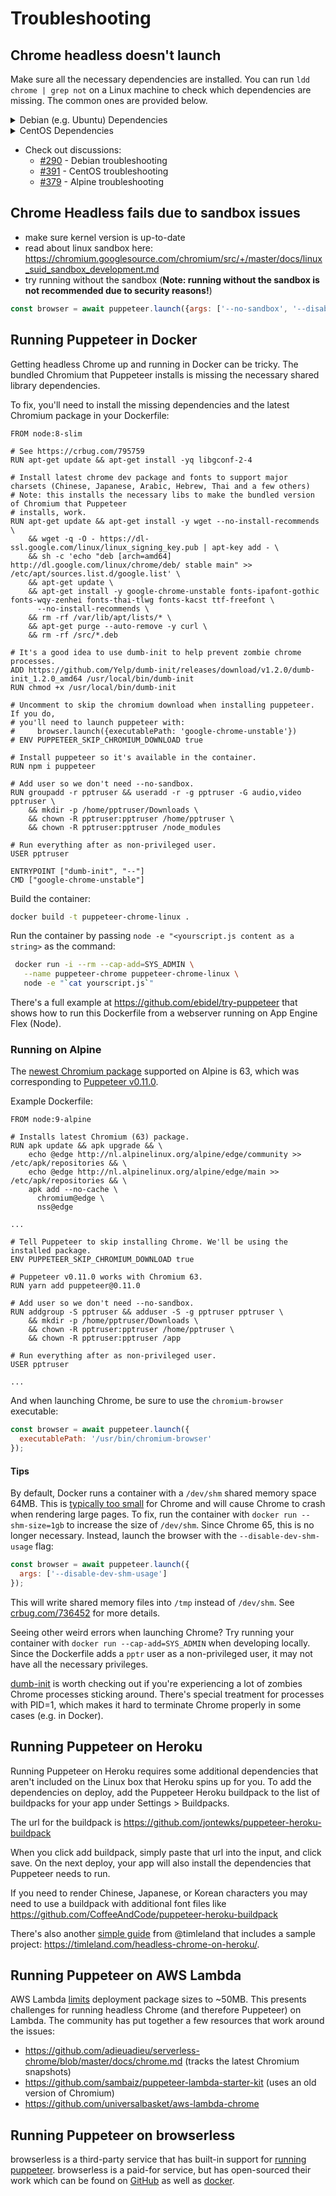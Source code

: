# Troubleshooting

## Chrome headless doesn't launch

Make sure all the necessary dependencies are installed. You can run `ldd chrome | grep not` on a Linux
machine to check which dependencies are missing. The common ones are provided below.

<details>
<summary>Debian (e.g. Ubuntu) Dependencies</summary>

```
gconf-service
libasound2
libatk1.0-0
libc6
libcairo2
libcups2
libdbus-1-3
libexpat1
libfontconfig1
libgcc1
libgconf-2-4
libgdk-pixbuf2.0-0
libglib2.0-0
libgtk-3-0
libnspr4
libpango-1.0-0
libpangocairo-1.0-0
libstdc++6
libx11-6
libx11-xcb1
libxcb1
libxcomposite1
libxcursor1
libxdamage1
libxext6
libxfixes3
libxi6
libxrandr2
libxrender1
libxss1
libxtst6
ca-certificates
fonts-liberation
libappindicator1
libnss3
lsb-release
xdg-utils
wget
```
</details>

<details>
<summary>CentOS Dependencies</summary>

```
pango.x86_64
libXcomposite.x86_64
libXcursor.x86_64
libXdamage.x86_64
libXext.x86_64
libXi.x86_64
libXtst.x86_64
cups-libs.x86_64
libXScrnSaver.x86_64
libXrandr.x86_64
GConf2.x86_64
alsa-lib.x86_64
atk.x86_64
gtk3.x86_64
ipa-gothic-fonts
xorg-x11-fonts-100dpi
xorg-x11-fonts-75dpi
xorg-x11-utils
xorg-x11-fonts-cyrillic
xorg-x11-fonts-Type1
xorg-x11-fonts-misc
```
</details>

- Check out discussions:
  - [#290](https://github.com/GoogleChrome/puppeteer/issues/290) - Debian troubleshooting
  - [#391](https://github.com/GoogleChrome/puppeteer/issues/391) - CentOS troubleshooting
  - [#379](https://github.com/GoogleChrome/puppeteer/issues/379) - Alpine troubleshooting

## Chrome Headless fails due to sandbox issues

- make sure kernel version is up-to-date
- read about linux sandbox here: https://chromium.googlesource.com/chromium/src/+/master/docs/linux_suid_sandbox_development.md
- try running without the sandbox (**Note: running without the sandbox is not recommended due to security reasons!**)
```js
const browser = await puppeteer.launch({args: ['--no-sandbox', '--disable-setuid-sandbox']});
```

## Running Puppeteer in Docker

Getting headless Chrome up and running in Docker can be tricky.
The bundled Chromium that Puppeteer installs is missing the necessary
shared library dependencies.

To fix, you'll need to install the missing dependencies and the
latest Chromium package in your Dockerfile:

```
FROM node:8-slim

# See https://crbug.com/795759
RUN apt-get update && apt-get install -yq libgconf-2-4

# Install latest chrome dev package and fonts to support major charsets (Chinese, Japanese, Arabic, Hebrew, Thai and a few others)
# Note: this installs the necessary libs to make the bundled version of Chromium that Puppeteer
# installs, work.
RUN apt-get update && apt-get install -y wget --no-install-recommends \
    && wget -q -O - https://dl-ssl.google.com/linux/linux_signing_key.pub | apt-key add - \
    && sh -c 'echo "deb [arch=amd64] http://dl.google.com/linux/chrome/deb/ stable main" >> /etc/apt/sources.list.d/google.list' \
    && apt-get update \
    && apt-get install -y google-chrome-unstable fonts-ipafont-gothic fonts-wqy-zenhei fonts-thai-tlwg fonts-kacst ttf-freefont \
      --no-install-recommends \
    && rm -rf /var/lib/apt/lists/* \
    && apt-get purge --auto-remove -y curl \
    && rm -rf /src/*.deb

# It's a good idea to use dumb-init to help prevent zombie chrome processes.
ADD https://github.com/Yelp/dumb-init/releases/download/v1.2.0/dumb-init_1.2.0_amd64 /usr/local/bin/dumb-init
RUN chmod +x /usr/local/bin/dumb-init

# Uncomment to skip the chromium download when installing puppeteer. If you do,
# you'll need to launch puppeteer with:
#     browser.launch({executablePath: 'google-chrome-unstable'})
# ENV PUPPETEER_SKIP_CHROMIUM_DOWNLOAD true

# Install puppeteer so it's available in the container.
RUN npm i puppeteer

# Add user so we don't need --no-sandbox.
RUN groupadd -r pptruser && useradd -r -g pptruser -G audio,video pptruser \
    && mkdir -p /home/pptruser/Downloads \
    && chown -R pptruser:pptruser /home/pptruser \
    && chown -R pptruser:pptruser /node_modules

# Run everything after as non-privileged user.
USER pptruser

ENTRYPOINT ["dumb-init", "--"]
CMD ["google-chrome-unstable"]
```

Build the container:

```bash
docker build -t puppeteer-chrome-linux .
```

Run the container by passing `node -e "<yourscript.js content as a string>` as the command:

```bash
 docker run -i --rm --cap-add=SYS_ADMIN \
   --name puppeteer-chrome puppeteer-chrome-linux \
   node -e "`cat yourscript.js`"
```

There's a full example at https://github.com/ebidel/try-puppeteer that shows
how to run this Dockerfile from a webserver running on App Engine Flex (Node).

### Running on Alpine

The [newest Chromium package](https://pkgs.alpinelinux.org/package/edge/community/x86_64/chromium) supported on Alpine is 63, which was corresponding to [Puppeteer v0.11.0](https://github.com/GoogleChrome/puppeteer/releases/tag/v0.11.0).

Example Dockerfile:

```
FROM node:9-alpine

# Installs latest Chromium (63) package.
RUN apk update && apk upgrade && \
    echo @edge http://nl.alpinelinux.org/alpine/edge/community >> /etc/apk/repositories && \
    echo @edge http://nl.alpinelinux.org/alpine/edge/main >> /etc/apk/repositories && \
    apk add --no-cache \
      chromium@edge \
      nss@edge

...

# Tell Puppeteer to skip installing Chrome. We'll be using the installed package.
ENV PUPPETEER_SKIP_CHROMIUM_DOWNLOAD true

# Puppeteer v0.11.0 works with Chromium 63.
RUN yarn add puppeteer@0.11.0

# Add user so we don't need --no-sandbox.
RUN addgroup -S pptruser && adduser -S -g pptruser pptruser \
    && mkdir -p /home/pptruser/Downloads \
    && chown -R pptruser:pptruser /home/pptruser \
    && chown -R pptruser:pptruser /app

# Run everything after as non-privileged user.
USER pptruser

...
```

And when launching Chrome, be sure to use the `chromium-browser` executable:

```js
const browser = await puppeteer.launch({
  executablePath: '/usr/bin/chromium-browser'
});
```

#### Tips

By default, Docker runs a container with a `/dev/shm` shared memory space 64MB.
This is [typically too small](https://github.com/c0b/chrome-in-docker/issues/1) for Chrome
and will cause Chrome to crash when rendering large pages. To fix, run the container with
`docker run --shm-size=1gb` to increase the size of `/dev/shm`. Since Chrome 65, this is no
longer necessary. Instead, launch the browser with the `--disable-dev-shm-usage` flag:

```js
const browser = await puppeteer.launch({
  args: ['--disable-dev-shm-usage']
});
```

This will write shared memory files into `/tmp` instead of `/dev/shm`. See [crbug.com/736452](https://bugs.chromium.org/p/chromium/issues/detail?id=736452) for more details.

Seeing other weird errors when launching Chrome? Try running your container
with `docker run --cap-add=SYS_ADMIN` when developing locally. Since the Dockerfile
adds a `pptr` user as a non-privileged user, it may not have all the necessary privileges.

[dumb-init](https://github.com/Yelp/dumb-init) is worth checking out if you're
experiencing a lot of zombies Chrome processes sticking around. There's special
treatment for processes with PID=1, which makes it hard to terminate Chrome
properly in some cases (e.g. in Docker).

## Running Puppeteer on Heroku

Running Puppeteer on Heroku requires some additional dependencies that aren't included on the Linux box that Heroku spins up for you. To add the dependencies on deploy, add the Puppeteer Heroku buildpack to the list of buildpacks for your app under Settings > Buildpacks.

The url for the buildpack is https://github.com/jontewks/puppeteer-heroku-buildpack

When you click add buildpack, simply paste that url into the input, and click save. On the next deploy, your app will also install the dependencies that Puppeteer needs to run.

If you need to render Chinese, Japanese, or Korean characters you may need to use a buildpack with additional font files like https://github.com/CoffeeAndCode/puppeteer-heroku-buildpack

There's also another [simple guide](https://timleland.com/headless-chrome-on-heroku/) from @timleland that includes a sample project: https://timleland.com/headless-chrome-on-heroku/.

## Running Puppeteer on AWS Lambda

AWS Lambda [limits](https://docs.aws.amazon.com/lambda/latest/dg/limits.html) deployment package sizes to ~50MB. This presents challenges for running headless Chrome (and therefore Puppeteer) on Lambda. The community has put together a few resources that work around the issues:

- https://github.com/adieuadieu/serverless-chrome/blob/master/docs/chrome.md (tracks the latest Chromium snapshots)
- https://github.com/sambaiz/puppeteer-lambda-starter-kit (uses an old version of Chromium)
- https://github.com/universalbasket/aws-lambda-chrome

## Running Puppeteer on browserless

browserless is a third-party service that has built-in support for [running puppeteer](https://docs.browserless.io/libraries/puppeteer/). browserless is a paid-for service, but has open-sourced their work which can be found on [GitHub](https://github.com/joelgriffith/browserless) as well as [docker](https://hub.docker.com/r/browserless/chrome/).
